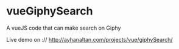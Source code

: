 # vueGiphySearch
A vueJS code that can make search on Giphy

Live demo on :// http://ayhanaltan.com/projects/vue/giphySearch/